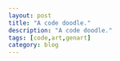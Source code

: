 ```yaml
---
layout: post
title: "A code doodle."
description: "A code doodle."
tags: [code,art,genart]
category: blog
---
```


<canvas id="canvas_sines" width="2560" height="1440" style="width:100%; height: 100%"></canvas>

<script>
'use strict';

function _toConsumableArray(arr) { if (Array.isArray(arr)) { for (var i = 0, arr2 = Array(arr.length); i < arr.length; i++) { arr2[i] = arr[i]; } return arr2; } else { return Array.from(arr); } }

var sineCanvas = document.getElementById('canvas_sines');
var sineCtx = sineCanvas.getContext('2d');
// sineCtx.globalCompositeOperation = 'xor';

var spacing = 20;
var numOfLines = sineCanvas.height / spacing;

var startOffset = spacing / 2;
var quarter = (sineCanvas.width - spacing) / 4;
var yRange = [].concat(_toConsumableArray(Array(numOfLines).keys()));

sineCtx.lineWidth = 10;
var startTime = new Date().getTime();
var counter = 0;
var hue1 = 180; // cyan
var hue2 = 300; // magenta
var hue3 = 60; // yellow
var alpha = 0.2;

var isInViewport = function isInViewport(elem) {
  var bounding = elem.getBoundingClientRect();
  //  If the bottom is in view but the top isn't then it's visible
  return bounding.bottom >= 0 && bounding.bottom <= (window.innerHeight || document.documentElement.clientHeight) || bounding.top >= 0 && bounding.top <= (window.innerHeight || document.documentElement.clientHeight);
};

function line(diff, n, hue) {
  yRange.forEach(function (y) {
    var yDiv = y / numOfLines;

    var firstYShift = Math.sin(yDiv * Math.PI * 6) * (Math.sin(diff * n) * 31);
    var secondYShift = Math.sin(yDiv * Math.PI * 5) * (Math.sin(diff / 873) * 37);
    var thirdYShift = Math.sin(yDiv * Math.PI * 4) * (Math.sin(diff / 999) * 43);

    var firstXShift = Math.sin(yDiv * Math.PI * 3) * (Math.sin(diff / 1213) * 77);
    var secondXShift = Math.sin(yDiv * Math.PI * 2) * (Math.sin(diff / 1303) * 91);
    var thirdXShift = Math.sin(yDiv * Math.PI * 1) * (Math.sin(diff / 1400) * 101);

    hue += 2;
    sineCtx.strokeStyle = 'hsla(' + hue + ', 100%, 50%, ' + alpha + ')';
    sineCtx.beginPath();
    sineCtx.moveTo(startOffset, y * spacing + startOffset);
    sineCtx.lineTo(startOffset + quarter + firstXShift, y * spacing + startOffset - firstYShift);
    sineCtx.lineTo(startOffset + quarter * 2 + secondXShift, y * spacing + startOffset + secondYShift);
    sineCtx.lineTo(startOffset + quarter * 3 + thirdXShift, y * spacing + startOffset + thirdYShift);
    sineCtx.lineTo(sineCanvas.width - startOffset, y * spacing + startOffset);
    sineCtx.stroke();
  });
}

var startSine = function () {
  setInterval(function () {
    if (!isInViewport(sineCanvas)) return;
    sineCtx.clearRect(0, 0, sineCanvas.width, sineCanvas.height);

    var diff = new Date().getTime() - startTime;

    line(diff, 0.0001, hue1);

    diff += counter + 123;
    line(diff, 0.001, hue2);

    // sineCtx.strokeStyle = 'hsla(' + hue3 + ', 100%, 50%, ' + alpha + ')';
    // diff += counter;
    // line(diff, 0.00001);

    hue1 += 0.947;
    hue2 += 0.823;
    hue3 += 0.123;
    counter += 1;
  }, 1000/60);
};
startSine();
</script>
